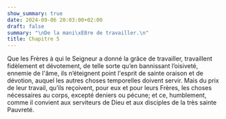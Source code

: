 ```yaml
---
show_summary: true
date: 2024-09-06 20:03:00+02:00
draft: false
summary: "\nDe la mani\xE8re de travailler.\n"
title: Chapitre 5
---
```





Que les Frères à qui le Seigneur a donné la grâce de travailler, travaillent fidèlement et dévotement, de telle sorte qu’en bannissant l’oisiveté, ennemie de l'âme, ils n’éteignent point l'esprit de sainte oraison et de dévotion, auquel les autres choses temporelles doivent servir. Mais du prix de leur travail, qu’ils reçoivent, pour eux et pour leurs Frères, les choses nécessaires au corps, excepté deniers ou pécune; et ce, humblement, comme il convient aux serviteurs de Dieu et aux disciples de la très sainte Pauvreté.

